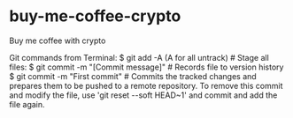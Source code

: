# buy-me-coffee-crypto
Buy me coffee with crypto

Git commands from Terminal: 
    $ git add -A (A for all untrack)
    # Stage all files: 
    $ git commit -m "[Commit message]"
    # Records file to version history
    $ git commit -m "First commit"
    # Commits the tracked changes and prepares them to be pushed to a remote repository. To remove this commit and modify the file, use 'git reset --soft HEAD~1' and commit and add the file again.